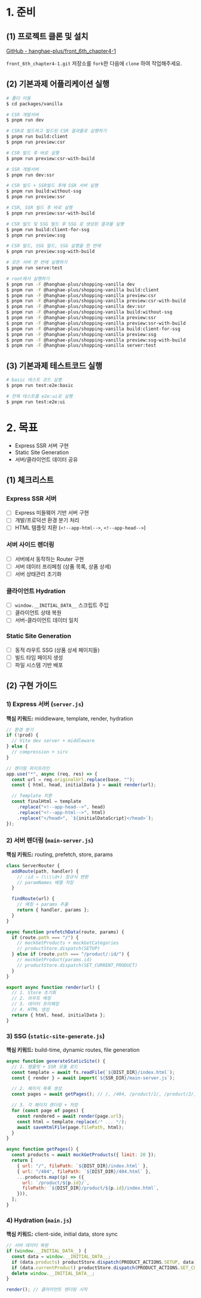 # 1. 준비

## (1) 프로젝트 클론 및 설치

[GitHub - hanghae-plus/front_6th_chapter4-1](https://github.com/hanghae-plus/front_6th_chapter4-1)

`front_6th_chapter4-1.git` 저장소를 `fork`한 다음에 `clone` 하여 작업해주세요.

## (2) 기본과제 어플리케이션 실행

```bash
# 폴더 이동
$ cd packages/vanilla

# CSR 개발서버
$ pnpm run dev

# CSR로 빌드하고 빌드된 CSR 결과물로 실행하기
$ pnpm run build:client
$ pnpm run preview:csr

# CSR 빌드 후 바로 실행
$ pnpm run preview:csr-with-build

# SSR 개발서버
$ pnpm run dev:ssr

# CSR 빌드 + SSR빌드 후에 SSR 서버 실행
$ pnpm run build:without-ssg
$ pnpm run preview:ssr

# CSR, SSR 빌드 후 바로 실행
$ pnpm run preview:ssr-with-build

# CSR 빌드 및 SSG 빌드 후 SSG 로 생성된 결과물 실행
$ pnpm run build:client-for-ssg
$ pnpm run preview:ssg

# CSR 빌드, SSG 빌드, SSG 실행을 한 번에
$ pnpm run preview:ssg-with-build

# 모든 서버 한 번에 실행하기
$ pnpm run serve:test

# root에서 실행하기
$ pnpm run -F @hanghae-plus/shopping-vanilla dev
$ pnpm run -F @hanghae-plus/shopping-vanilla build:client
$ pnpm run -F @hanghae-plus/shopping-vanilla preview:csr
$ pnpm run -F @hanghae-plus/shopping-vanilla preview:csr-with-build
$ pnpm run -F @hanghae-plus/shopping-vanilla dev:ssr
$ pnpm run -F @hanghae-plus/shopping-vanilla build:without-ssg
$ pnpm run -F @hanghae-plus/shopping-vanilla preview:ssr
$ pnpm run -F @hanghae-plus/shopping-vanilla preview:ssr-with-build
$ pnpm run -F @hanghae-plus/shopping-vanilla build:client-for-ssg
$ pnpm run -F @hanghae-plus/shopping-vanilla preview:ssg
$ pnpm run -F @hanghae-plus/shopping-vanilla preview:ssg-with-build
$ pnpm run -F @hanghae-plus/shopping-vanilla server:test
```

## (3) 기본과제 테스트코드 실행

```bash
# basic 테스트 코드 실행
$ pnpm run test:e2e:basic

# 전체 테스트를 e2e:ui로 실행
$ pnpm run test:e2e:ui
```

# 2. 목표

- Express SSR 서버 구현
- Static Site Generation
- 서버/클라이언트 데이터 공유

## (1) 체크리스트

### Express SSR 서버

- [ ] Express 미들웨어 기반 서버 구현
- [ ] 개발/프로덕션 환경 분기 처리
- [ ] HTML 템플릿 치환 (`<!--app-html-->`, `<!--app-head-->`)

### 서버 사이드 렌더링

- [ ] 서버에서 동작하는 Router 구현
- [ ] 서버 데이터 프리페칭 (상품 목록, 상품 상세)
- [ ] 서버 상태관리 초기화

### 클라이언트 Hydration

- [ ] `window.__INITIAL_DATA__` 스크립트 주입
- [ ] 클라이언트 상태 복원
- [ ] 서버-클라이언트 데이터 일치

### Static Site Generation

- [ ] 동적 라우트 SSG (상품 상세 페이지들)
- [ ] 빌드 타임 페이지 생성
- [ ] 파일 시스템 기반 배포

## (2) 구현 가이드

### 1) Express 서버 (`server.js`)

**핵심 키워드:** middleware, template, render, hydration

```jsx
// 환경 분기
if (!prod) {
  // Vite dev server + middleware
} else {
  // compression + sirv
}

// 렌더링 파이프라인
app.use("*", async (req, res) => {
  const url = req.originalUrl.replace(base, "");
  const { html, head, initialData } = await render(url);

  // Template 치환
  const finalHtml = template
    .replace("<!--app-head-->", head)
    .replace("<!--app-html-->", html)
    .replace("</head>", `${initialDataScript}</head>`);
});
```

### 2) 서버 렌더링 (`main-server.js`)

**핵심 키워드:** routing, prefetch, store, params

```jsx
class ServerRouter {
  addRoute(path, handler) {
    // :id → (\\\\d+) 정규식 변환
    // paramNames 배열 저장
  }

  findRoute(url) {
    // 매칭 + params 추출
    return { handler, params };
  }
}

async function prefetchData(route, params) {
  if (route.path === "/") {
    // mockGetProducts + mockGetCategories
    // productStore.dispatch(SETUP)
  } else if (route.path === "/product/:id/") {
    // mockGetProduct(params.id)
    // productStore.dispatch(SET_CURRENT_PRODUCT)
  }
}

export async function render(url) {
  // 1. Store 초기화
  // 2. 라우트 매칭
  // 3. 데이터 프리페칭
  // 4. HTML 생성
  return { html, head, initialData };
}
```

### 3) SSG (`static-site-generate.js`)

**핵심 키워드:** build-time, dynamic routes, file generation

```jsx
async function generateStaticSite() {
  // 1. 템플릿 + SSR 모듈 로드
  const template = await fs.readFile(`${DIST_DIR}/index.html`);
  const { render } = await import(`${SSR_DIR}/main-server.js`);

  // 2. 페이지 목록 생성
  const pages = await getPages(); // /, /404, /product/1/, /product/2/, ...

  // 3. 각 페이지 렌더링 + 저장
  for (const page of pages) {
    const rendered = await render(page.url);
    const html = template.replace(/* ... */);
    await saveHtmlFile(page.filePath, html);
  }
}

async function getPages() {
  const products = await mockGetProducts({ limit: 20 });
  return [
    { url: "/", filePath: `${DIST_DIR}/index.html` },
    { url: "/404", filePath: `${DIST_DIR}/404.html` },
    ...products.map((p) => ({
      url: `/product/${p.id}/`,
      filePath: `${DIST_DIR}/product/${p.id}/index.html`,
    })),
  ];
}
```

### 4) Hydration (`main.js`)

**핵심 키워드:** client-side, initial data, store sync

```jsx
// 서버 데이터 복원
if (window.__INITIAL_DATA__) {
  const data = window.__INITIAL_DATA__;
  if (data.products) productStore.dispatch(PRODUCT_ACTIONS.SETUP, data);
  if (data.currentProduct) productStore.dispatch(PRODUCT_ACTIONS.SET_CURRENT_PRODUCT, data);
  delete window.__INITIAL_DATA__;
}

render(); // 클라이언트 렌더링 시작
```
